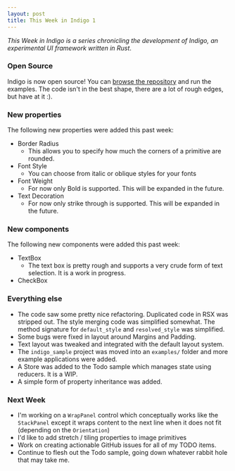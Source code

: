 ```yaml
---
layout: post
title: This Week in Indigo 1
---
```

_This Week in Indigo is a series chronicling the development of Indigo, an experimental UI framework written in Rust_.

### Open Source
Indigo is now open source! You can [browse the repository](https://github.com/nc4rrillo/indigo) and run the examples. 
The code isn't in the best shape, there are a lot of rough edges, but have at it :).

### New properties
The following new properties were added this past week:
- Border Radius
  * This allows you to specify how much the corners of a primitive are rounded.
- Font Style
  * You can choose from italic or oblique styles for your fonts
- Font Weight
  * For now only Bold is supported. This will be expanded in the future.
- Text Decoration
  * For now only strike through is supported. This will be expanded in the future.

### New components
The following new components were added this past week:

- TextBox
  * The text box is pretty rough and supports a very crude form of text selection. It is a work in progress.
- CheckBox

### Everything else
- The code saw some pretty nice refactoring. Duplicated code in RSX was stripped out. The style merging code was simplified somewhat. The method signature for `default_style` and `resolved_style` was simplified. 
- Some bugs were fixed in layout around Margins and Padding. 
- Text layout was tweaked and integrated with the default layout system. 
- The `indigo_sample` project was moved into an `examples/` folder and more example applications were added.
- A Store was added to the Todo sample which manages state using reducers. It is a WIP.
- A simple form of property inheritance was added. 

### Next Week
- I'm working on a `WrapPanel` control which conceptually works like the `StackPanel` except it wraps content to the next line when it does not fit (depending on the `Orientation`) 
- I'd like to add stretch / tiling properties to image primitives
- Work on creating actionable GitHub issues for all of my TODO items.
- Continue to flesh out the Todo sample, going down whatever rabbit hole that may take me.
